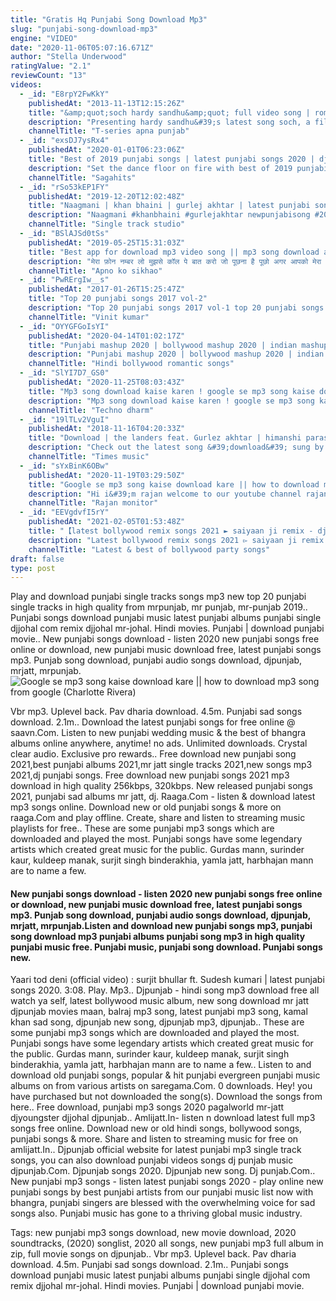 ```yaml
---
title: "Gratis Hq Punjabi Song Download Mp3"
slug: "punjabi-song-download-mp3"
engine: "VIDEO"
date: "2020-11-06T05:07:16.671Z"
author: "Stella Underwood"
ratingValue: "2.1"
reviewCount: "13"
videos:
  - _id: "E8rpY2FwKkY"
    publishedAt: "2013-11-13T12:15:26Z"
    title: "&amp;quot;soch hardy sandhu&amp;quot; full video song | romantic punjabi song 2013"
    description: "Presenting hardy sandhu&#39;s latest song soch, a film by virsa arts. This video song surely teaches us that ☆ the only way love can last a lifetime is if it&#39;s"
    channelTitle: "T-series apna punjab"
  - _id: "exsDJ7ysRx4"
    publishedAt: "2020-01-01T06:23:06Z"
    title: "Best of 2019 punjabi songs | latest punjabi songs 2020 | dj party songs | audio jukebox | saga music"
    description: "Set the dance floor on fire with best of 2019 punjabi songs dj non stop punjabi songs 2019 by jordan sandhu, sidhu moose wala, bohemia, badshah,"
    channelTitle: "Sagahits"
  - _id: "rSo53kEP1FY"
    publishedAt: "2019-12-20T12:02:48Z"
    title: "Naagmani | khan bhaini | gurlej akhtar | latest punjabi songs 2019 | st studio | coin digital"
    description: "Naagmani #khanbhaini #gurlejakhtar newpunjabisong #2020 create &amp; share tiktok videos with us"
    channelTitle: "Single track studio"
  - _id: "BSlAJSd0tSs"
    publishedAt: "2019-05-25T15:31:03Z"
    title: "Best app for download mp3 video song || mp3 song download app || full hd video song download app"
    description: "मेरा फ़ोन नम्बर लो मुझसे कॉल पे बात करो जो पूछना है पूछो अगर आपको मेरा नम्बर चाहिए तो आप इस लिंक पे टच कर के इस वीडियो"
    channelTitle: "Apno ko sikhao"
  - _id: "PwRErgIw__s"
    publishedAt: "2017-01-26T15:25:47Z"
    title: "Top 20 punjabi songs 2017 vol-2"
    description: "Top 20 punjabi songs 2017 vol-1 top 20 punjabi songs 2017 vol-3"
    channelTitle: "Vinit kumar"
  - _id: "OYYGFGoIsYI"
    publishedAt: "2020-04-14T01:02:17Z"
    title: "Punjabi mashup 2020 | bollywood mashup 2020 | indian mashup 2020"
    description: "Punjabi mashup 2020 | bollywood mashup 2020 | indian mashup 2020 aspl5850 hello! thanks for supporting hindi bollywood"
    channelTitle: "Hindi bollywood romantic songs"
  - _id: "SlYI7D7_GS0"
    publishedAt: "2020-11-25T08:03:43Z"
    title: "Mp3 song download kaise karen ! google se mp3 song kaise download kare ! how to download mp3 song"
    description: "Mp3 song download kaise karen ! google se mp3 song kaise download kare ! how to download mp3 song . Techno dharm , welcome to my youtube channel."
    channelTitle: "Techno dharm"
  - _id: "19lTLv2VguI"
    publishedAt: "2018-11-16T04:20:33Z"
    title: "Download | the landers feat. Gurlez akhtar | himanshi parashar| mr. Vgrooves | latest punjabi song"
    description: "Check out the latest song &#39;download&#39; sung by the landers feat. Gurlez akhtar. Like || share || spread || love make sure you subscribe and never miss a video:"
    channelTitle: "Times music"
  - _id: "sYxBinK6OBw"
    publishedAt: "2020-11-19T03:29:50Z"
    title: "Google se mp3 song kaise download kare || how to download mp3 song from google"
    description: "Hi i&#39;m rajan welcome to our youtube channel rajan monitor doston aaj ke is video me meine aapko bataye hai ki aap apne mobile se google ke help se mp3"
    channelTitle: "Rajan monitor"
  - _id: "EEVgdvfI5rY"
    publishedAt: "2021-02-05T01:53:48Z"
    title: "【latest bollywood remix songs 2021 ► saiyaan ji remix - dj party ► new hindi remix songs 2021】"
    description: "Latest bollywood remix songs 2021 ▻ saiyaan ji remix - dj party ▻ new hindi remix songs 2021】 aspl5850 hindi songs"
    channelTitle: "Latest & best of bollywood party songs"
draft: false
type: post
---
```


Play and download punjabi single tracks songs mp3 new top 20 punjabi single tracks in high quality from mrpunjab, mr punjab, mr-punjab 2019.. Punjabi songs download punjabi music latest punjabi albums punjabi single djjohal com remix djjohal mr-johal. Hindi movies. Punjabi | download punjabi movie.. New punjabi songs download - listen 2020 new punjabi songs free online or download, new punjabi music download free, latest punjabi songs mp3. Punjab song download, punjabi audio songs download, djpunjab, mrjatt, mrpunjab.
![Google se mp3 song kaise download kare || how to download mp3 song from google (Charlotte Rivera)](https://i.ytimg.com/vi/sYxBinK6OBw/hqdefault.jpg "Google se mp3 song kaise download kare || how to download mp3 song from google (Melvin Daniels)")

Vbr mp3. Uplevel back. Pav dharia download. 4.5m. Punjabi sad songs download. 2.1m.. Download the latest punjabi songs for free online @ saavn.Com. Listen to new punjabi wedding music &amp; the best of bhangra albums online anywhere, anytime! no ads. Unlimited downloads. Crystal clear audio. Exclusive pro rewards.. Free download new punjabi song 2021,best punjabi albums 2021,mr jatt single tracks 2021,new songs mp3 2021,dj punjabi songs. Free download new punjabi songs 2021 mp3 download in high quality 256kbps, 320kbps. New released punjabi songs 2021, punjabi sad albums mr jatt, dj. Raaga.Com - listen &amp; download latest mp3 songs online. Download new or old punjabi songs &amp; more on raaga.Com and play offline. Create, share and listen to streaming music playlists for free.. These are some punjabi mp3 songs which are downloaded and played the most. Punjabi songs have some legendary artists which created great music for the public. Gurdas mann, surinder kaur, kuldeep manak, surjit singh binderakhia, yamla jatt, harbhajan mann are to name a few.
<!--inArticleAds-->

<!--galleryOne-->

#### New punjabi songs download - listen 2020 new punjabi songs free online or download, new punjabi music download free, latest punjabi songs mp3. Punjab song download, punjabi audio songs download, djpunjab, mrjatt, mrpunjab.Listen and download new punjabi songs mp3, punjabi song download mp3 punjabi albums punjabi song mp3 in high quality punjabi music free. Punjabi music, punjabi song download. Punjabi songs new.
<!--inArticleAds-->

<!--galleryTwo-->

Yaari tod deni (official video) : surjit bhullar ft. Sudesh kumari | latest punjabi songs 2020. 3:08. Play. Mp3.. Djpunjab - hindi song mp3 download free all watch ya self, latest bollywood music album, new song download mr jatt djpunjab movies maan, balraj mp3 song, latest punjabi mp3 song, kamal khan sad song, djpunjab new song, djpunjab mp3, djpunjab.. These are some punjabi mp3 songs which are downloaded and played the most. Punjabi songs have some legendary artists which created great music for the public. Gurdas mann, surinder kaur, kuldeep manak, surjit singh binderakhia, yamla jatt, harbhajan mann are to name a few.. Listen to and download old punjabi songs, popular &amp; hit punjabi evergreen punjabi music albums on from various artists on saregama.Com. 0 downloads. Hey! you have purchased but not downloaded the song(s). Download the songs from here.. Free download, punjabi mp3 songs 2020 pagalworld mr-jatt djyoungster djjohal djpunjab.. Amlijatt.In- listen n download latest full mp3 songs free online. Download new or old hindi songs, bollywood songs, punjabi songs &amp; more. Share and listen to streaming music for free on amlijatt.In.. Djpunjab official website for latest punjabi mp3 single track songs, you can also download punjabi videos songs dj punjab music djpunjab.Com. Djpunjab songs 2020. Djpunjab new song. Dj punjab.Com.. New punjabi mp3 songs - listen latest punjabi songs 2020 - play online new punjabi songs by best punjabi artists from our punjabi music list now with bhangra, punjabi singers are blessed with the overwhelming voice for sad songs also. Punjabi music has gone to a thriving global music industry.
<!--galleryThree-->

Tags: new punjabi mp3 songs download, new movie download, 2020 soundtracks, (2020) songlist, 2020 all songs, new punjabi mp3 full album in zip, full movie songs on djpunjab.. Vbr mp3. Uplevel back. Pav dharia download. 4.5m. Punjabi sad songs download. 2.1m.. Punjabi songs download punjabi music latest punjabi albums punjabi single djjohal com remix djjohal mr-johal. Hindi movies. Punjabi | download punjabi movie.